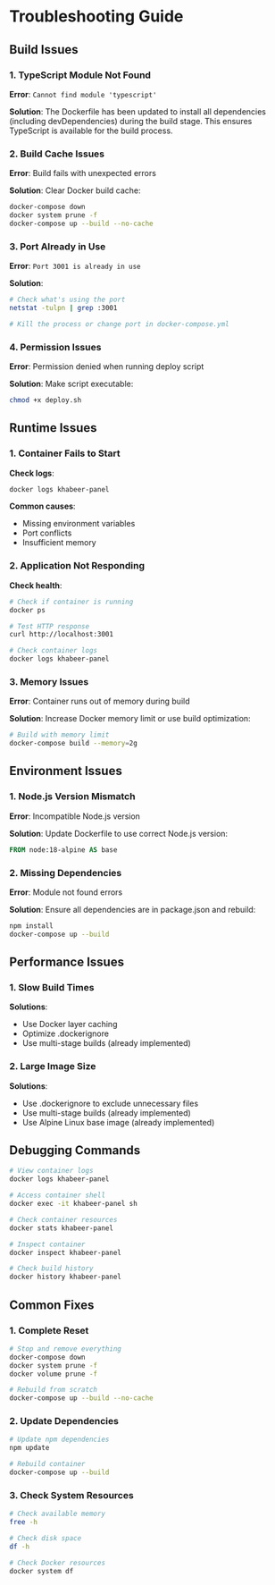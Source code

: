# Troubleshooting Guide

## Build Issues

### 1. TypeScript Module Not Found
**Error**: `Cannot find module 'typescript'`

**Solution**: The Dockerfile has been updated to install all dependencies (including devDependencies) during the build stage. This ensures TypeScript is available for the build process.

### 2. Build Cache Issues
**Error**: Build fails with unexpected errors

**Solution**: Clear Docker build cache:
```bash
docker-compose down
docker system prune -f
docker-compose up --build --no-cache
```

### 3. Port Already in Use
**Error**: `Port 3001 is already in use`

**Solution**: 
```bash
# Check what's using the port
netstat -tulpn | grep :3001

# Kill the process or change port in docker-compose.yml
```

### 4. Permission Issues
**Error**: Permission denied when running deploy script

**Solution**: Make script executable:
```bash
chmod +x deploy.sh
```

## Runtime Issues

### 1. Container Fails to Start
**Check logs**:
```bash
docker logs khabeer-panel
```

**Common causes**:
- Missing environment variables
- Port conflicts
- Insufficient memory

### 2. Application Not Responding
**Check health**:
```bash
# Check if container is running
docker ps

# Test HTTP response
curl http://localhost:3001

# Check container logs
docker logs khabeer-panel
```

### 3. Memory Issues
**Error**: Container runs out of memory during build

**Solution**: Increase Docker memory limit or use build optimization:
```bash
# Build with memory limit
docker-compose build --memory=2g
```

## Environment Issues

### 1. Node.js Version Mismatch
**Error**: Incompatible Node.js version

**Solution**: Update Dockerfile to use correct Node.js version:
```dockerfile
FROM node:18-alpine AS base
```

### 2. Missing Dependencies
**Error**: Module not found errors

**Solution**: Ensure all dependencies are in package.json and rebuild:
```bash
npm install
docker-compose up --build
```

## Performance Issues

### 1. Slow Build Times
**Solutions**:
- Use Docker layer caching
- Optimize .dockerignore
- Use multi-stage builds (already implemented)

### 2. Large Image Size
**Solutions**:
- Use .dockerignore to exclude unnecessary files
- Use multi-stage builds (already implemented)
- Use Alpine Linux base image (already implemented)

## Debugging Commands

```bash
# View container logs
docker logs khabeer-panel

# Access container shell
docker exec -it khabeer-panel sh

# Check container resources
docker stats khabeer-panel

# Inspect container
docker inspect khabeer-panel

# Check build history
docker history khabeer-panel
```

## Common Fixes

### 1. Complete Reset
```bash
# Stop and remove everything
docker-compose down
docker system prune -f
docker volume prune -f

# Rebuild from scratch
docker-compose up --build --no-cache
```

### 2. Update Dependencies
```bash
# Update npm dependencies
npm update

# Rebuild container
docker-compose up --build
```

### 3. Check System Resources
```bash
# Check available memory
free -h

# Check disk space
df -h

# Check Docker resources
docker system df
```